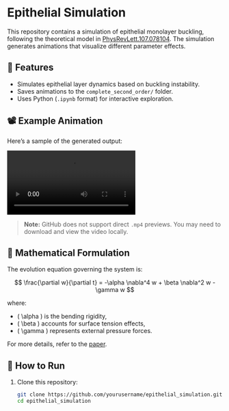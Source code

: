 # Epithelial Simulation

This repository contains a simulation of epithelial monolayer buckling, following the theoretical model in [PhysRevLett.107.078104](https://doi.org/10.1103/PhysRevLett.107.078104). The simulation generates animations that visualize different parameter effects.

## 📌 Features
- Simulates epithelial layer dynamics based on buckling instability.
- Saves animations to the `complete_second_order/` folder.
- Uses Python (`.ipynb` format) for interactive exploration.

## 📽️ Example Animation
Here’s a sample of the generated output:

![Example Animation](complete_second_order/w_tilde.mp4)

> **Note:** GitHub does not support direct `.mp4` previews. You may need to download and view the video locally.

## 📜 Mathematical Formulation
The evolution equation governing the system is:

$$ \frac{\partial w}{\partial t} = -\alpha \nabla^4 w + \beta \nabla^2 w - \gamma w $$

where:
- \( \alpha \) is the bending rigidity,
- \( \beta \) accounts for surface tension effects,
- \( \gamma \) represents external pressure forces.

For more details, refer to the [paper](https://doi.org/10.1103/PhysRevLett.107.078104).

## 🚀 How to Run
1. Clone this repository:
   ```bash
   git clone https://github.com/yourusername/epithelial_simulation.git
   cd epithelial_simulation
